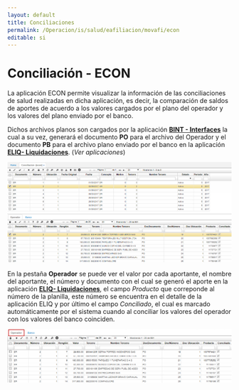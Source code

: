 ```yaml
---
layout: default
title: Conciliaciones
permalink: /Operacion/is/salud/eafiliacion/movafi/econ
editable: si
---
```


# Conciliación - ECON

La aplicación ECON permite visualizar la información de las conciliaciones de salud realizadas en dicha aplicación, es decir, la comparación de saldos de aportes de acuerdo a los valores cargados por el plano del operador y los valores del plano enviado por el banco.  

Dichos archivos planos son cargados por la aplicación [**BINT - Interfaces**](http://docs.oasiscom.com/Operacion/utility/barchi/bint#archivos-planos-de-salud) la cual a su vez, generará el documento **PO** para el archivo del Operador y el documento **PB** para el archivo plano enviado por el banco en la aplicación [**ELIQ- Liquidaciones**](http://docs.oasiscom.com/Operacion/is/salud/eafiliacion/movafi/eliq). (_Ver aplicaciones_)

![](econ.png)

En la pestaña **Operador** se puede ver el valor por cada aportante, el nombre del aportante, el número y documento con el cual se generó el aporte en la aplicación [**ELIQ- Liquidaciones**](http://docs.oasiscom.com/Operacion/is/salud/eafiliacion/movafi/eliq), el campo _Producto_ que correponde al número de la planilla, este número se encuentra en el detalle de la aplicación ELIQ y por último el campo _Conciliado_, el cual es marcado automáticamente por el sistema cuando al conciliar los valores del operador con los valores del banco coinciden.  

![](econ1.png)





